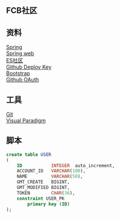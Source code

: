 ## FCB社区

## 资料
[Spring](https://spring.io/guides)  
[Spring web](https://spring.io/guides/gs/serving-web-content/)  
[ES社区](https://elasticsearch.cn/)  
[Github Deploy Key](https://developer.github.com/v3/guides/managing-deploy-keys/#deploy-keys)  
[Bootstrap](https://v3.bootcss.com/getting-started/)  
[Github OAuth](https://developer.github.com/apps/buiflding-oauth-apps/creating-an-oauth-app/)  

## 工具
[Git](https://git-scm.com/downloads)  
[Visual Paradigm](https://www.visual-paradigm.com)  

## 脚本
```sql
create table USER
(
    ID           INTEGER  auto_increment,
    ACCOUNT_ID   VARCHAR(100),
    NAME         VARCHAR(50),
    GMT_CREATE   BIGINT,
    GMT_MODIFIED BIGINT,
    TOKEN        CHAR(36),
    constraint USER_PK
        primary key (ID)
);

```
  

